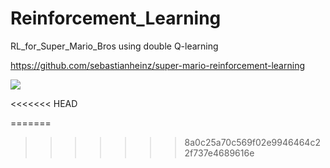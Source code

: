 # Reinforcement_Learning
RL_for_Super_Mario_Bros using double Q-learning

https://github.com/sebastianheinz/super-mario-reinforcement-learning

![](https://github.com/LuchaoQi/Reinforcement_Learning/blob/master/demo.gif?raw=True)

<<<<<<< HEAD

=======
>>>>>>> 8a0c25a70c569f02e9946464c22f737e4689616e
